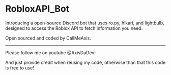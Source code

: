 # RobloxAPI_Bot

Introducing a open-source Discord bot that uses ro.py, hikari, and lightbulb, designed to access the Roblox API to fetch information you need.

Open sourced and coded by CallMeAxis.

---------------------------------------------

Please follow me on youtube @AxisDaDev!

And just provide credit when reusing my code, otherwise than that this code is free to use!

